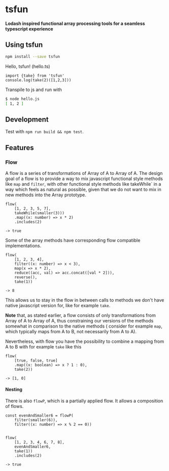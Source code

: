 # tsfun

**Lodash inspired functional array processing tools for a seamless typescript experience**

## Using tsfun

```bash
npm install --save tsfun
```

Hello, tsfun! (hello.ts)

```
import {take} from 'tsfun'
console.log(take(2)([1,2,3]))
```

Transpile to js and run with 

```bash
$ node hello.js
[ 1, 2 ]
```

## Development

Test with `npm run build && npm test`.

## Features

### Flow

A flow is a series of transformations of Array of A to Array of A.
The design goal of a flow is to provide a way to mix javascript functional style
methods like `map` and `filter`, with other functional style methods like takeWhile` 
in a way which feels as natural as possible, given that we do not want to mix in new methods
into the Array prototype.

```
flow(
    [1, 2, 3, 5, 7],
    takeWhile(smaller(3)))
    .map((x: number) => x * 2)
    .includes(2)

-> true
```

Some of the array methods have corresponding flow compatible implementations.

```
flow(
    [1, 2, 3, 4],
    filter((x: number) => x < 3),
    map(x => x * 2),
    reduce((acc, val) => acc.concat([val * 2])),
    reverse(),
    take(1))

-> 8
```

This allows us to stay in the flow in between calls to methods we don't have native javascript
version for, like for example `take`.

**Note** that, as stated earlier, a flow consists of only transformations from Array of A to Array of A,
thus constraining our versions of the methods somewhat in comparison to the native methods (
consider for example `map`, which typically maps from A to B, not necessarily from A to A).

Nevertheless, with flow you have the possibility to combine a mapping from A to B with 
for example `take` like this

```
flow(
    [true, false, true]
    .map((x: boolean) => x ? 1 : 0),
    take(2))

-> [1, 0]
```

#### Nesting

There is also `flowP`, which is a partially applied flow. 
It allows a composition of flows.


```
const evenAndSmaller6 = flowP(
    filter(smaller(6)),
    filter((x: number) => x % 2 == 0))

  
flow(
    [1, 2, 3, 4, 6, 7, 8],
    evenAndSmaller6,
    take(1))
    .includes(2)

-> true
```



